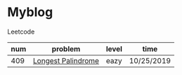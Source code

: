 # Myblog

Leetcode

num|problem|level|time
-|-|-|-
409| [Longest Palindrome](https://github.com/lihe/Myblog/issues/1) |eazy|10/25/2019
